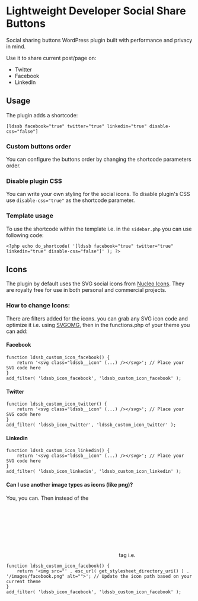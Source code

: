 # Lightweight Developer Social Share Buttons
Social sharing buttons WordPress plugin built with performance and privacy in mind. 

Use it to share current post/page on:
* Twitter
* Facebook
* LinkedIn

## Usage
The plugin adds a shortcode:
```
[ldssb facebook="true" twitter="true" linkedin="true" disable-css="false"]
```

### Custom buttons order
You can configure the buttons order by changing the shortcode parameters order.

### Disable plugin CSS
You can write your own styling for the social icons. To disable plugin's CSS use `disable-css="true"` as the shortcode parameter.

### Template usage
To use the shortcode within the template i.e. in the `sidebar.php` you can use following code:
```
<?php echo do_shortcode( '[ldssb facebook="true" twitter="true" linkedin="true" disable-css="false"]' ); ?>
```

## Icons
The plugin by default uses the SVG social icons from [Nucleo Icons](https://nucleoapp.com/). They are royalty free for use in both personal and commercial projects.

### How to change Icons:
There are filters added for the icons. you can grab any SVG icon code and optimize it i.e. using [SVGOMG](https://jakearchibald.github.io/svgomg/), then in the functions.php of your theme you can add:


#### Facebook
```
function ldssb_custom_icon_facebook() {
    return '<svg class="ldssb__icon" (...) /></svg>'; // Place your SVG code here
}
add_filter( 'ldssb_icon_facebook', 'ldssb_custom_icon_facebook' );
```


#### Twitter
```
function ldssb_custom_icon_twitter() {
    return '<svg class="ldssb__icon" (...) /></svg>'; // Place your SVG code here
}
add_filter( 'ldssb_icon_twitter', 'ldssb_custom_icon_twitter' );
```

#### Linkedin
```
function ldssb_custom_icon_linkedin() {
    return '<svg class="ldssb__icon" (...) /></svg>'; // Place your SVG code here
}
add_filter( 'ldssb_icon_linkedin', 'ldssb_custom_icon_linkedin' );
```

#### Can I use another image types as icons (like png)?
You, you can. Then instead of the <svg> code you need to return full <img> tag i.e.
```
function ldssb_custom_icon_facebook() {
    return '<img src="' . esc_url( get_stylesheet_directory_uri() ) . '/images/facebook.png" alt="">'; // Update the icon path based on your current theme
}
add_filter( 'ldssb_icon_facebook', 'ldssb_custom_icon_facebook' );
```



